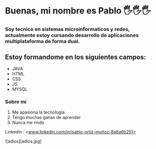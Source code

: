 # Buenas, mi nombre es **Pablo** 🖐️🖐️🖐️

### Soy tecnico en sistemas microinformaticos y redes, actualmente estoy cursando desarrollo de aplicaciones multiplataforma de forma dual.

## Estoy formandome en los siguientes campos:

- JAVA
- HTML
- CSS
- JS
- MYSQL

### Sobre mi

1. Me apasiona la tecnología
2. Tengo muchas ganas de aprender
3. Nunca me rindo

Linkedin : <www.linkedin.com/in/pablo-ortiz-muñoz-8a8a6b251>

   ![adios][adios.jpg] 
